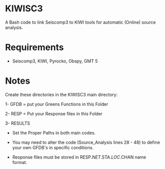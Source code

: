 # KIWISC3
A Bash code to link Seiscomp3 to KIWI tools for automatic (Online) source analysis.

# Requirements

- Seiscomp3, KIWI, Pyrocko, Obspy, GMT 5 

# Notes

Create these directories in the KIWISC3 main directory:

1- GFDB = put your Greens Functions in this Folder

2- RESP = Put your Response files in this Folder

3- RESULTS

- Set the Proper Paths in both main codes.

- You may need to alter the code (Source_Analysis lines 28 - 48) to define your own GFDB's in specific conditions.

- Response files must be stored in RESP.$NET.$STA.$LOC.$CHAN name format.
